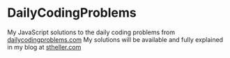# DailyCodingProblems
My JavaScript solutions to the daily coding problems from [dailycodingproblems.com](http://dailycodingproblems.com)
My solutions will be available and fully explained in my blog at [stheller.com](https://stheller.com)
